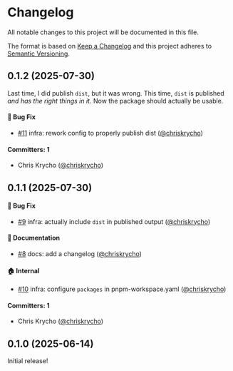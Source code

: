 # Changelog

All notable changes to this project will be documented in this file.

The format is based on [Keep a Changelog](http://keepachangelog.com/en/1.0.0/) and this project adheres to [Semantic Versioning](http://semver.org/spec/v2.0.0.html).



## 0.1.2 (2025-07-30)

Last time, I did publish `dist`, but it was wrong. This time, `dist` is published *and has the right things in it*. Now the package should actually be usable.

#### :bug: Bug Fix
* [#11](https://github.com/true-myth/true-myth-zod/pull/11) infra: rework config to properly publish dist ([@chriskrycho](https://github.com/chriskrycho))

#### Committers: 1
- Chris Krycho ([@chriskrycho](https://github.com/chriskrycho))

## 0.1.1 (2025-07-30)

#### :bug: Bug Fix
* [#9](https://github.com/true-myth/true-myth-zod/pull/9) infra: actually include `dist` in published output ([@chriskrycho](https://github.com/chriskrycho))

#### :memo: Documentation
* [#8](https://github.com/true-myth/true-myth-zod/pull/8) docs: add a changelog ([@chriskrycho](https://github.com/chriskrycho))

#### :house: Internal
* [#10](https://github.com/true-myth/true-myth-zod/pull/10) infra: configure `packages` in pnpm-workspace.yaml ([@chriskrycho](https://github.com/chriskrycho))

#### Committers: 1
- Chris Krycho ([@chriskrycho](https://github.com/chriskrycho))

## 0.1.0 (2025-06-14)

Initial release!
